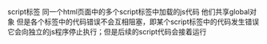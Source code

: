script标签
同一个html页面中的多个script标签中加载的js代码
他们共享global对象
但是各个标签中的代码错误不会互相阻塞，即某个script标签中的代码发生错误它会向独立的js程序停止执行；但是后续的script代码会接着运行
